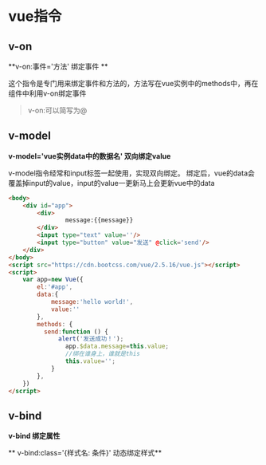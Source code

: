 

# vue指令

## v-on   

**v-on:事件='方法' 绑定事件 **

这个指令是专门用来绑定事件和方法的，方法写在vue实例中的methods中，再在组件中利用v-on绑定事件

> v-on:可以简写为@


## v-model   

**v-model='vue实例data中的数据名'  双向绑定value**

v-model指令经常和input标签一起使用，实现双向绑定。
绑定后，vue的data会覆盖掉input的value，input的value一更新马上会更新vue中的data

``` html
<body>
    <div id="app">
        <div>
                message:{{message}} 
        </div>
        <input type="text" value=''/>
        <input type="button" value="发送" @click='send'/>
    </div>
</body>
<script src="https://cdn.bootcss.com/vue/2.5.16/vue.js"></script>
<script>
    var app=new Vue({
        el:'#app',
        data:{
            message:'hello world!',
            value:''
        },
        methods: {
          send:function () {
              alert('发送成功！');
                app.$data.message=this.value;
                //绑在谁身上，谁就是this
                this.value='';
            }  
        },
    })
</script>
```

## v-bind 

**v-bind 绑定属性**

** v-bind:class='{样式名: 条件}' 动态绑定样式**
